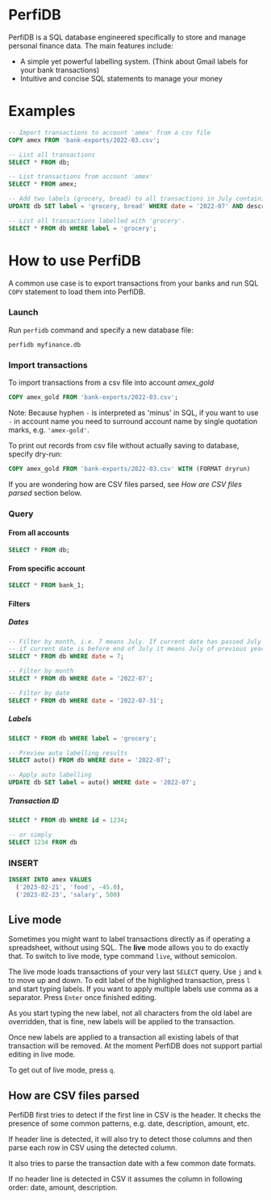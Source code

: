 # PerfiDB

PerfiDB is a SQL database engineered specifically to store and manage personal finance data. The main features include:

- A simple yet powerful labelling system. (Think about Gmail labels for your bank transactions)
- Intuitive and concise SQL statements to manage your money


# Examples
```sql
-- Import transactions to account 'amex' from a csv file
COPY amex FROM 'bank-exports/2022-03.csv';

-- List all transactions
SELECT * FROM db;

-- List transactions from account 'amex'
SELECT * FROM amex;

-- Add two labels (grocery, bread) to all transactions in July containing description text 'bakehouse'
UPDATE db SET label = 'grocery, bread' WHERE date = '2022-07' AND description LIKE 'bakehouse';

-- List all transactions labelled with 'grocery'.
SELECT * FROM db WHERE label = 'grocery';
```

# How to use PerfiDB
A common use case is to export transactions from your banks and run SQL `COPY` statement to load them into PerfiDB.

### Launch
Run `perfidb` command and specify a new database file:
```
perfidb myfinance.db
```

### Import transactions
To import transactions from a csv file into account _amex_gold_
```sql
COPY amex_gold FROM 'bank-exports/2022-03.csv';
```

Note: Because hyphen `-` is interpreted as 'minus' in SQL, if you want to use `-` in account name you need to surround account name by single quotation marks, e.g. `'amex-gold'`.

To print out records from csv file without actually saving to database, specify dry-run:
```sql
COPY amex_gold FROM 'bank-exports/2022-03.csv' WITH (FORMAT dryrun)
```

If you are wondering how are CSV files parsed, see _How are CSV files parsed_ section below.

### Query

#### From all accounts
```sql
SELECT * FROM db;
```

#### From specific account
```sql
SELECT * FROM bank_1;
```

#### Filters
##### Dates
```sql
-- Filter by month, i.e. 7 means July. If current date has passed July it means July of current year,
-- if current date is before end of July it means July of previous year.
SELECT * FROM db WHERE date = 7;

-- Filter by month
SELECT * FROM db WHERE date = '2022-07';

-- Filter by date
SELECT * FROM db WHERE date = '2022-07-31';
```

##### Labels
```sql
SELECT * FROM db WHERE label = 'grocery';

-- Preview auto labelling results
SELECT auto() FROM db WHERE date = '2022-07';

-- Apply auto labelling 
UPDATE db SET label = auto() WHERE date = '2022-07';
```

##### Transaction ID
```sql
SELECT * FROM db WHERE id = 1234;

-- or simply
SELECT 1234 FROM db
```

### INSERT
```sql
INSERT INTO amex VALUES
  ('2023-02-21', 'food', -45.0),
  ('2023-02-23', 'salary', 500)
```

## Live mode
Sometimes you might want to label transactions directly as if operating a spreadsheet, without using SQL. The **live** mode allows you to do exactly that. To switch to live mode, type command `live`, without semicolon.

The live mode loads transactions of your very last `SELECT` query. Use `j` and `k` to move up and down. To edit label of the highlighed transaction, press `l` and start typing labels. If you want to apply multiple labels use comma as a separator. Press `Enter` once finished editing.

As you start typing the new label, not all characters from the old label are overridden, that is fine, new labels will be applied to the transaction.

Once new labels are applied to a transaction all existing labels of that transaction will be removed. At the moment PerfiDB does not support partial editing in live mode.

To get out of live mode, press `q`.

## How are CSV files parsed

PerfiDB first tries to detect if the first line in CSV is the header. It checks the presence of some common patterns, e.g. date, description, amount, etc. 

If header line is detected, it will also try to detect those columns and then parse each row in CSV using the detected column.

It also tries to parse the transaction date with a few common date formats.

If no header line is detected in CSV it assumes the column in following order: date, amount, description.

